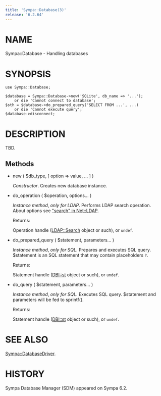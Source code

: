 ```yaml
---
title: 'Sympa::Database(3)'
release: '6.2.64'
---
```


# NAME

Sympa::Database - Handling databases

# SYNOPSIS

    use Sympa::Database;

    $database = Sympa::Database->new('SQLite', db_name => '...');
        or die 'Cannot connect to database';
    $sth = $database->do_prepared_query('SELECT FROM ...', ...)
        or die 'Cannot execute query';
    $database->disconnect;

# DESCRIPTION

TBD.

## Methods

- new ( $db\_type, \[ option => value, ... \] )

    _Constructor_.
    Creates new database instance.

- do\_operation ( $operation, options... )

    _Instance method_, _only for LDAP_.
    Performs LDAP search operation.
    About options see ["search" in Net::LDAP](https://metacpan.org/pod/Net%3A%3ALDAP#search).

    Returns:

    Operation handle ([LDAP::Search](https://metacpan.org/pod/LDAP%3A%3ASearch) object or such), or `undef`.

- do\_prepared\_query ( $statement, parameters... )

    _Instance method_, _only for SQL_.
    Prepares and executes SQL query.
    $statement is an SQL statement that may contain placeholders `?`.

    Returns:

    Statement handle ([DBI::st](https://metacpan.org/pod/DBI%3A%3Ast) object or such), or `undef`.

- do\_query ( $statement, parameters... )

    _Instance method_, _only for SQL_.
    Executes SQL query.
    $statement and parameters will be fed to sprintf().

    Returns:

    Statement handle ([DBI::st](https://metacpan.org/pod/DBI%3A%3Ast) object or such), or `undef`.

# SEE ALSO

[Sympa::DatabaseDriver](./Sympa-DatabaseDriver.3.md).

# HISTORY

Sympa Database Manager (SDM) appeared on Sympa 6.2.
